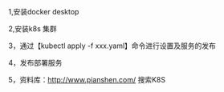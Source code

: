 1,安装docker desktop

2,安装k8s 集群

3，通过【kubectl apply -f xxx.yaml】命令进行设置及服务的发布

4，发布部署服务

5，资料库：http://www.pianshen.com/  搜索K8S
